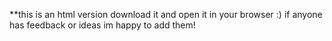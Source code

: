 **this is an html version download it and open it in your browser :) if anyone has feedback or ideas im happy to add them!
